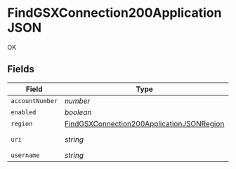 # FindGSXConnection200ApplicationJSON

OK


## Fields

| Field                                                                                                             | Type                                                                                                              | Required                                                                                                          | Description                                                                                                       | Example                                                                                                           |
| ----------------------------------------------------------------------------------------------------------------- | ----------------------------------------------------------------------------------------------------------------- | ----------------------------------------------------------------------------------------------------------------- | ----------------------------------------------------------------------------------------------------------------- | ----------------------------------------------------------------------------------------------------------------- |
| `accountNumber`                                                                                                   | *number*                                                                                                          | :heavy_minus_sign:                                                                                                | N/A                                                                                                               | 123456                                                                                                            |
| `enabled`                                                                                                         | *boolean*                                                                                                         | :heavy_minus_sign:                                                                                                | N/A                                                                                                               |                                                                                                                   |
| `region`                                                                                                          | [FindGSXConnection200ApplicationJSONRegion](../../models/operations/findgsxconnection200applicationjsonregion.md) | :heavy_minus_sign:                                                                                                | N/A                                                                                                               |                                                                                                                   |
| `uri`                                                                                                             | *string*                                                                                                          | :heavy_minus_sign:                                                                                                | N/A                                                                                                               | https://gsxws2.apple.com/gsx-ws/services/am/asp                                                                   |
| `username`                                                                                                        | *string*                                                                                                          | :heavy_minus_sign:                                                                                                | N/A                                                                                                               | applegsx@company.com                                                                                              |